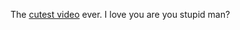 The <a href="https://twitter.com/SaraMeagher1/status/1216461177288634370">cutest video</a> ever. I love you are you stupid man?
